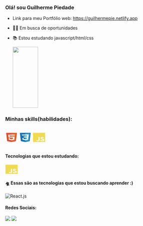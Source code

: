 ### Olá! sou Guilherme Piedade

- Link para meu Portfólio web: https://guilhermepie.netlify.app
- 👨‍💻 Em busca de oportunidades
- 📚 Estou estudando javascript/html/css


  
  <img width="41%" height="195px" src="https://github-readme-stats.vercel.app/api/top-langs/?username=GuilhermePie&layout=compact&hide_border=true&title_color=00BFFF&text_color=00BFFF&bg_color=0d1117" />










 
 ### Minhas skills(habilidades):

 <div style="display: inline_block"> <br>
   <img align="center" alt="" height="30" width="40" src="https://raw.githubusercontent.com/devicons/devicon/master/icons/html5/html5-original.svg">
   <img align="center" alt="" height="30" width="40" src="https://raw.githubusercontent.com/devicons/devicon/master/icons/css3/css3-original.svg">
   <img align="center" alt="" height="30" width="40" src="https://raw.githubusercontent.com/devicons/devicon/master/icons/javascript/javascript-plain.svg">
   </div>
<br>

#### Tecnologias que estou estudando:
   <img align="center" alt="Pedro-JS" height="30" width="40" src="https://raw.githubusercontent.com/devicons/devicon/master/icons/javascript/javascript-plain.svg">



#### 🛸 Essas são as tecnologias que estou buscando aprender :)<br>
 ![React.js](https://img.shields.io/badge/-React.js-0D1117?style=for-the-badge&logo=react&labelColor=0D1117)&nbsp;

#### Redes Sociais:

<div>
  <a href = "https://www.instagram.com/guilherme_piedade/"><img src="https://img.shields.io/badge/-Instagram-%23E4405F?style=for-the-badge&logo=instagram&logoColor=white" target="_blank"></a>
  <a href="https://www.linkedin.com/in/guilherme-piedade-37a777204/" target="_blank"><img src="https://img.shields.io/badge/-LinkedIn-%230077B5?style=for-the-badge&logo=linkedin&logoColor=white" target="_blank"></a>   
  </a>
</div>
